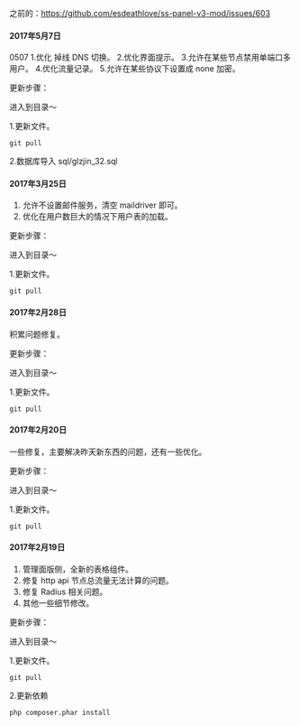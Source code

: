 之前的：https://github.com/esdeathlove/ss-panel-v3-mod/issues/603

#### 2017年5月7日

0507
    1.优化 掉线 DNS 切换。
    2.优化界面提示。
    3.允许在某些节点禁用单端口多用户。
    4.优化流量记录。
    5.允许在某些协议下设置成 none 加密。


更新步骤：

进入到目录～

1.更新文件。

`git pull`

2.数据库导入 sql/glzjin_32.sql

#### 2017年3月25日

1. 允许不设置邮件服务，清空 maildriver 即可。
2. 优化在用户数巨大的情况下用户表的加载。

更新步骤：

进入到目录～

1.更新文件。

`git pull`

#### 2017年2月28日

积累问题修复。

更新步骤：

进入到目录～

1.更新文件。

`git pull`

#### 2017年2月20日

一些修复，主要解决昨天新东西的问题，还有一些优化。

更新步骤：

进入到目录～

1.更新文件。

`git pull`

#### 2017年2月19日

1. 管理面版侧，全新的表格组件。
2. 修复 http api 节点总流量无法计算的问题。
3. 修复 Radius 相关问题。
4. 其他一些细节修改。

更新步骤：

进入到目录～

1.更新文件。

`git pull`

2.更新依赖

`php composer.phar install`

